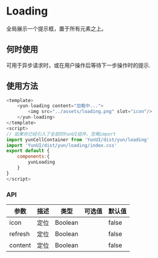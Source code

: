 # Loading

全局展示一个提示框，置于所有元素之上。

## 何时使用

可用于异步请求时，或在用户操作后等待下一步操作时的提示.

## 使用方法
``` javascript
<template>
    <yun-loading content="加载中...">
        <img src="../assets/loading.png" slot="icon"/>
    </yun-loading>
</template>
<script>
// 如果你已经引入了全部的YunUI组件，忽略import
import yunCellContainer from 'YunUI/dist/yun/loading'
import 'YunUI/dist/yun/loading/index.css'
export default {
    components:{
        yunLoading
    }
}
</script>
```


### API

| 参数        | 描述        | 类型        | 可选值     | 默认值      |
| ----       | ----       | ----        | ----       | ----      |
| icon       | 定位       |  Boolean   |            | false      |
| refresh    | 定位       |  Boolean   |            | false      |
| content    | 定位       |  Boolean   |            | false      |
